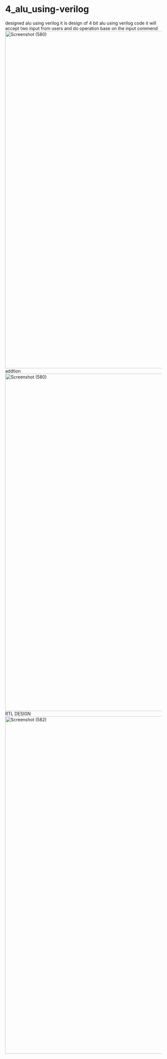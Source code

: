# 4_alu_using-verilog
designed alu using verilog
 it is design of 4 bit alu using verilog code it will accept two input from users and do operation base on the input commend
<img width="1920" height="1080" alt="Screenshot (580)" src="https://github.com/user-attachments/assets/d69213a0-72cc-4012-bdc3-e5312a5b5e22" />
addtion
<img width="1920" height="1080" alt="Screenshot (580)" src="https://github.com/user-attachments/assets/47bf14a4-4518-412c-a207-97d003de1f10" />
RTL DESIGN 
<img width="1920" height="1080" alt="Screenshot (582)" src="https://github.com/user-attachments/assets/35ef9c82-5c12-4c72-8b95-d38c80e16bee" />
